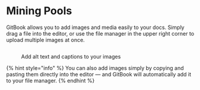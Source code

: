 # Mining Pools

GitBook allows you to add images and media easily to your docs. Simply drag a file into the editor, or use the file manager in the upper right corner to upload multiple images at once.

<figure><img src="https://gitbookio.github.io/onboarding-template-images/images-hero.png" alt=""><figcaption><p>Add alt text and captions to your images</p></figcaption></figure>

{% hint style="info" %}
You can also add images simply by copying and pasting them directly into the editor — and GitBook will automatically add it to your file manager.
{% endhint %}
